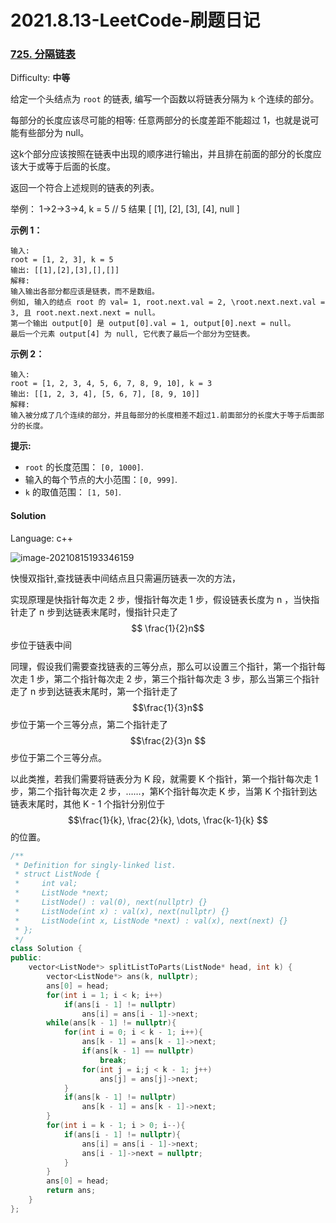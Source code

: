 # 2021.8.13-LeetCode-刷题日记

### [725\. 分隔链表](https://leetcode-cn.com/problems/split-linked-list-in-parts/description/)

Difficulty: **中等**


给定一个头结点为 `root` 的链表, 编写一个函数以将链表分隔为 `k` 个连续的部分。

每部分的长度应该尽可能的相等: 任意两部分的长度差距不能超过 1，也就是说可能有些部分为 null。

这k个部分应该按照在链表中出现的顺序进行输出，并且排在前面的部分的长度应该大于或等于后面的长度。

返回一个符合上述规则的链表的列表。

举例： 1->2->3->4, k = 5 // 5 结果 [ [1], [2], [3], [4], null ]

**示例 1：**

```
输入: 
root = [1, 2, 3], k = 5
输出: [[1],[2],[3],[],[]]
解释:
输入输出各部分都应该是链表，而不是数组。
例如, 输入的结点 root 的 val= 1, root.next.val = 2, \root.next.next.val = 3, 且 root.next.next.next = null。
第一个输出 output[0] 是 output[0].val = 1, output[0].next = null。
最后一个元素 output[4] 为 null, 它代表了最后一个部分为空链表。
```

**示例 2：**

```
输入: 
root = [1, 2, 3, 4, 5, 6, 7, 8, 9, 10], k = 3
输出: [[1, 2, 3, 4], [5, 6, 7], [8, 9, 10]]
解释:
输入被分成了几个连续的部分，并且每部分的长度相差不超过1.前面部分的长度大于等于后面部分的长度。
```

**提示:**

*   `root` 的长度范围： `[0, 1000]`.
*   输入的每个节点的大小范围：`[0, 999]`.
*   `k` 的取值范围： `[1, 50]`.


#### Solution

Language: c++

![image-20210815193346159](C:\Users\THINKPAD\AppData\Roaming\Typora\typora-user-images\image-20210815193346159.png)

快慢双指针,查找链表中间结点且只需遍历链表一次的方法，

实现原理是快指针每次走 2 步，慢指针每次走 1 步，假设链表长度为 n ，当快指针走了 n 步到达链表末尾时，慢指针只走了$$ \frac{1}{2}n$$ 步位于链表中间

同理，假设我们需要查找链表的三等分点，那么可以设置三个指针，第一个指针每次走 1 步，第二个指针每次走 2 步，第三个指针每次走 3 步，那么当第三个指针走了 n 步到达链表末尾时，第一个指针走了 $$\frac{1}{3}n$$  步位于第一个三等分点，第二个指针走了 $$\frac{2}{3}n $$步位于第二个三等分点。

以此类推，若我们需要将链表分为 K 段，就需要 K 个指针，第一个指针每次走 1 步，第二个指针每次走 2 步，……，第K个指针每次走 K 步，当第 K 个指针到达链表末尾时，其他 K - 1 个指针分别位于 $$\frac{1}{k}, \frac{2}{k}, \dots, \frac{k-1}{k} $$
的位置。

```c++
/**
 * Definition for singly-linked list.
 * struct ListNode {
 *     int val;
 *     ListNode *next;
 *     ListNode() : val(0), next(nullptr) {}
 *     ListNode(int x) : val(x), next(nullptr) {}
 *     ListNode(int x, ListNode *next) : val(x), next(next) {}
 * };
 */
class Solution {
public:
    vector<ListNode*> splitListToParts(ListNode* head, int k) {
        vector<ListNode*> ans(k, nullptr);
        ans[0] = head;
        for(int i = 1; i < k; i++)
            if(ans[i - 1] != nullptr)
                ans[i] = ans[i - 1]->next;
        while(ans[k - 1] != nullptr){
            for(int i = 0; i < k - 1; i++){
                ans[k - 1] = ans[k - 1]->next;
                if(ans[k - 1] == nullptr)
                    break;
                for(int j = i;j < k - 1; j++)
                    ans[j] = ans[j]->next;
            }
            if(ans[k - 1] != nullptr)
                ans[k - 1] = ans[k - 1]->next;
        }
        for(int i = k - 1; i > 0; i--){
            if(ans[i - 1] != nullptr){
                ans[i] = ans[i - 1]->next;
                ans[i - 1]->next = nullptr;
            }
        }
        ans[0] = head;
        return ans;
    }
};
```